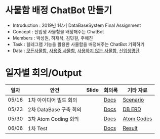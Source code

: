 # 사물함 배정 ChatBot 만들기
* Introduction : 2019년 1학기 DataBaseSystem Final Assignment
* Concept : 신입생 사물함을 배정해주는 ChatBot
* Members : 박성원, 허재석, 김민걸, 주해진
* Task : 텔레그램 기능을 활용한 사물함을 배정해주는 ChatBot 기획하기
* Data : [모든사물함](https://docs.google.com/spreadsheets/d/1V8yGwLFE6OTELSrvAevAfxcYz813_1pjDFI7zdC_V3c/edit#gid=1523292727), [사용중 사물함](https://docs.google.com/spreadsheets/d/1OPm4It-XDr4D925m4vkj00sWoFOojL9k31QuLYNkfII/edit#gid=241330450), [사용하지 않는 사물함](https://docs.google.com/spreadsheets/d/172szNVZvj_i1JxU3Gp0Z3yeXwmflRgZiQieLZLlDVXE/edit#gid=1224535224), [신입생명단](https://docs.google.com/spreadsheets/d/1yXb7HBqh_n2hA7gxZSmBW8RkAjD199bilwulwF7RLVU/edit#gid=1036890610)

# 일자별 회의/Output
| 일자 | 안건 | Slide | 회의록 | 기타 자료 | 
| --- | --- | ----- | ---- | ------- | 
| 05/16| 1차 아이디어 빌드 회의|| [Docs](https://docs.google.com/document/d/1utkpsa-vsfbfA3NzTo-CsaR2LsF_XbPx4PRG8cx6dx0/edit)|[Scenario](https://docs.google.com/document/d/1lh036YEdXwMMT5SVqAZBq_43u01asm0ZE0QMNCf7FSk/edit)|
| 05/23| 2차 DataBase 구축 회의|| [Docs](https://docs.google.com/document/d/1gjas-19FhjullgyplfQ7Cfoh8viMiL70cgrPLQVS4-E/edit)|[DB ERD](https://drive.google.com/drive/folders/1hmjH0kY0LB_p1_FZKDFj9UHHqyiOFXSn)|
| 05/30| 3차 Atom Coding 회의|| [Docs]()|[Atom Codes](https://docs.google.com/document/d/1sf9Mq2LkAQrOsJKnAoMMRhhUjy8lc1tIBeeL3AW1ucw/edit)|
| 06/06| 1차 Test|| [Docs]()|[Result](https://drive.google.com/drive/folders/1zj2sn4hzXNZlFpmpeI0k97ELe7gOra7t)|

